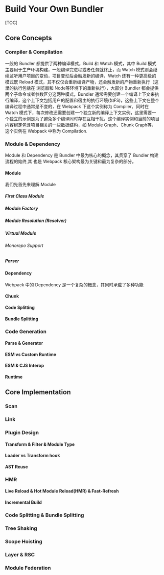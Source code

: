 # Build Your Own Bundler
[TOC]
## Core Concepts
### Compiler & Compilation
一般的 Bundler 都提供了两种编译模式，Build 和 Watch 模式，其中 Build 模式主要用于生产环境构建，一般编译完进程或者任务就终止，而 Watch 模式则会继续监听用户项目的变动，项目变动后会触发新的编译，Watch 还有一种更高级的模式既 Reload 模式，其不仅仅会重新编译产物，还会触发新的产物重新执行（这里的执行包括在 浏览器和 Node等环境下的重新执行），大部分 Bundler 都会提供两个子命令或者参数区分这两种模式，Bundler 通常需要创建一个编译上下文来执行编译，这个上下文包括用户的配置和宿主的执行环境(如FS)，这些上下文在整个编译过程中通常是不变的，在 Webpack 下这个实例称为 Compiler，同时在 Watch 模式下，每次修改还需要创建一个独立新的编译上下文实例，这里需要一个独立的示例是为了避免多个编译同时存在互相干扰，这个编译实例和当前的项目内容绑定包含项目相关的一些数据结构，如 Module Graph、Chunk Graph等，这个实例在 Webpack 中称为 Compilation.


### Module & Dependency
Module 和 Dependency 是 Bundler 中最为核心的概念，其贯穿了 Bundler 构建流程的始终,其 也是 Webpack 核心架构最为关键和最为复杂的部分。
#### Module
我们先首先来理解 Module 
##### First Class Module
##### Module Factory
##### Module Resolution (Resolver)
##### Virtual Module
###### Monorepo Support
##### Parser


#### Dependency 
Webpack 中的 Dependency 是一个复杂的概念，其同时承载了多种功能
#### Chunk
#### Code Splitting
#### Bundle Splitting

### Code Generation
#### Parse & Generator
#### ESM vs Custom Runtime
#### ESM & CJS Interop
#### Runtime

## Core Implementation
### Scan
### Link
### Plugin Design

#### Transform & Filter & Module Type

#### Loader vs Transform hook

#### AST Reuse

### HMR
#### Live Reload & Hot Module Reload(HMR) & Fast-Refresh

#### Incremental Build
### Code Splitting & Bundle Splitting

### Tree Shaking

### Scope Hoisting

### Layer & RSC

### Module Federation


